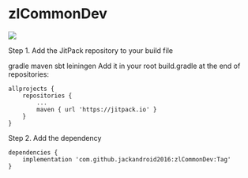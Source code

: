 # zlCommonDev
[![](https://jitpack.io/v/jackandroid2016/zlCommonDev.svg)](https://jitpack.io/#jackandroid2016/zlCommonDev)

Step 1. Add the JitPack repository to your build file

gradle
maven
sbt
leiningen
Add it in your root build.gradle at the end of repositories:

	allprojects {
		repositories {
			...
			maven { url 'https://jitpack.io' }
		}
	}
Step 2. Add the dependency

	dependencies {
		implementation 'com.github.jackandroid2016:zlCommonDev:Tag'
	}

